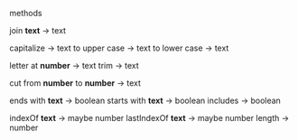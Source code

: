 methods

join __text__           -> text

capitalize              -> text
to upper case           -> text
to lower case           -> text

letter at __number__      -> text
trim                    -> text

cut from
    __number__ to
    __number__          -> text

ends with __text__      -> boolean
starts with __text__    -> boolean
includes                -> boolean

indexOf __text__        -> maybe number
lastIndexOf __text__    -> maybe number
length                  -> number


